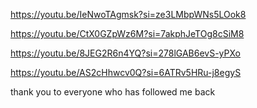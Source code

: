 
https://youtu.be/IeNwoTAgmsk?si=ze3LMbpWNs5LOok8

https://youtu.be/CtX0GZpWz6M?si=7akphJeTOg8cSiM8

https://youtu.be/8JEG2R6n4YQ?si=278lGAB6evS-yPXo

https://youtu.be/AS2cHhwcv0Q?si=6ATRv5HRu-j8egyS



thank you to everyone who has followed me back


